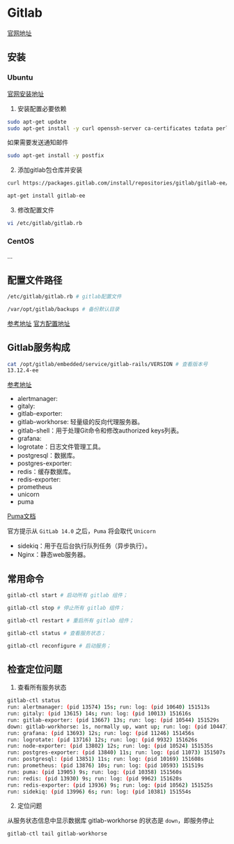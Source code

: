 # Gitlab

[官网地址](https://about.gitlab.com/)

## 安装

### Ubuntu

[官网安装地址](https://about.gitlab.com/install/#ubuntu)

1. 安装配置必要依赖

``` bash
sudo apt-get update
sudo apt-get install -y curl openssh-server ca-certificates tzdata perl
```

如果需要发送通知邮件

``` bash
sudo apt-get install -y postfix
```

2. 添加gitlab包仓库并安装

``` bash
curl https://packages.gitlab.com/install/repositories/gitlab/gitlab-ee/script.deb.sh | sudo bash
```

``` bash
apt-get install gitlab-ee
```

3. 修改配置文件

``` bash
vi /etc/gitlab/gitlab.rb
```


### CentOS

...


## 配置文件路径

``` bash
/etc/gitlab/gitlab.rb # gitlab配置文件

/var/opt/gitlab/backups # 备份默认目录
```

[参考地址](https://cloud.tencent.com/developer/article/1139779)
[官方配置地址](https://docs.gitlab.com/omnibus/settings/configuration.html)

## Gitlab服务构成

``` bash
cat /opt/gitlab/embedded/service/gitlab-rails/VERSION # 查看版本号
13.12.4-ee
```

[参考地址](https://www.cnblogs.com/niuben/p/10867877.html)

- alertmanager:
- gitaly:
- gitlab-exporter:
- gitlab-workhorse: 轻量级的反向代理服务器。
- gitlab-shell：用于处理Git命令和修改authorized keys列表。
- grafana:
- logrotate：日志文件管理工具。
- postgresql：数据库。
- postgres-exporter:
- redis：缓存数据库。
- redis-exporter:
- prometheus
- unicorn
- puma

[Puma文档](https://docs.gitlab.com/omnibus/settings/puma.html)

官方提示从 `GitLab 14.0` 之后，`Puma` 将会取代 `Unicorn`

- sidekiq：用于在后台执行队列任务（异步执行）。
- Nginx：静态web服务器。


## 常用命令

``` bash
gitlab-ctl start # 启动所有 gitlab 组件；

gitlab-ctl stop # 停止所有 gitlab 组件；

gitlab-ctl restart # 重启所有 gitlab 组件；

gitlab-ctl status # 查看服务状态；

gitlab-ctl reconfigure # 启动服务；
```


## 检查定位问题

1. 查看所有服务状态

``` bash
gitlab-ctl status
run: alertmanager: (pid 13574) 15s; run: log: (pid 10640) 151513s
run: gitaly: (pid 13615) 14s; run: log: (pid 10013) 151616s
run: gitlab-exporter: (pid 13667) 13s; run: log: (pid 10544) 151529s
down: gitlab-workhorse: 1s, normally up, want up; run: log: (pid 10447) 151548s
run: grafana: (pid 13693) 12s; run: log: (pid 11246) 151456s
run: logrotate: (pid 13716) 12s; run: log: (pid 9932) 151626s
run: node-exporter: (pid 13802) 12s; run: log: (pid 10524) 151535s
run: postgres-exporter: (pid 13840) 11s; run: log: (pid 11073) 151507s
run: postgresql: (pid 13851) 11s; run: log: (pid 10169) 151608s
run: prometheus: (pid 13876) 10s; run: log: (pid 10593) 151519s
run: puma: (pid 13905) 9s; run: log: (pid 10358) 151560s
run: redis: (pid 13930) 9s; run: log: (pid 9962) 151620s
run: redis-exporter: (pid 13936) 9s; run: log: (pid 10562) 151525s
run: sidekiq: (pid 13996) 6s; run: log: (pid 10381) 151554s
```

2. 定位问题

从服务状态信息中显示数据库 gitlab-workhorse 的状态是 `down`，即服务停止

``` bash
gitlab-ctl tail gitlab-workhorse
```